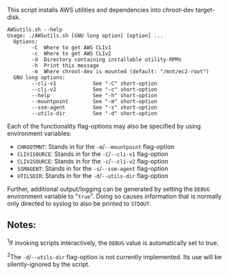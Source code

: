 This script installs AWS utilities and dependencies into chroot-dev target-disk.

~~~
AWSutils.sh --help
Usage: ./AWSutils.sh [GNU long option] [option] ...
  Options:
        -C  Where to get AWS CLIv1
        -c  Where to get AWS CLIv2
        -d  Directory containing installable utility-RPMs
        -h  Print this message
        -m  Where chroot-dev is mounted (default: "/mnt/ec2-root")
  GNU long options:
        --cli-v1            See "-C" short-option
        --cli-v2            See "-c" short-option
        --help              See "-h" short-option
        --mountpoint        See "-m" short-option
        --ssm-agent         See "-s" short-option
        --utils-dir         See "-d" short-option

~~~

Each of the functionality flag-options may also be specified by using environment variables:

- `CHROOTMNT`: Stands in for the `-m`/`--mountpoint` flag-option
- `CLIV1SOURCE`: Stands in for the `-C`/`--cli-v1` flag-option
- `CLIV2SOURCE`:  Stands in for the `-c`/`--cli-v2` flag-option
- `SSMAGENT`:  Stands in for the `-s`/`--ssm-agent` flag-option
- `UTILSDIR`:  Stands in for the `-d`/`--utils-dir` flag-option

Further, additional output/logging can be generated by setting the `DEBUG` environment variable to "`true`". Doing so causes information that is normally only directed to syslog to also be printed to `STDOUT`.

## Notes:

<sup>1</sup>If invoking scripts interactively, the `DEBUG` value is automatically set to true.

<sup>2</sup>The `-d`/`--utils-dir` flag-option is not currently implemented. Its use will be silently-ignored by the script.
